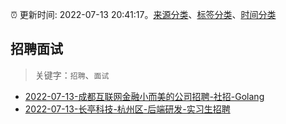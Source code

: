 :alarm_clock: 更新时间: 2022-07-13 20:41:17。[来源分类](../README.md)、[标签分类](../TAGS.md)、[时间分类](../TIMELINE.md)

## 招聘面试


> 关键字：`招聘`、`面试`



- [2022-07-13-成都互联网金融小而美的公司招聘-社招-Golang](https://www.v2ex.com/t/865977) 
- [2022-07-13-长亭科技-杭州区-后端研发-实习生招聘](https://www.v2ex.com/t/865969) 